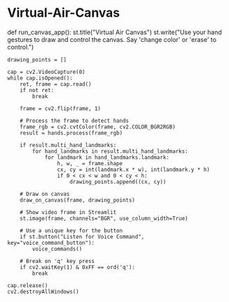 # Virtual-Air-Canvas





def run_canvas_app():
    st.title("Virtual Air Canvas")
    st.write("Use your hand gestures to draw and control the canvas. Say 'change color' or 'erase' to control.")

    drawing_points = []

    cap = cv2.VideoCapture(0)
    while cap.isOpened():
        ret, frame = cap.read()
        if not ret:
            break

        frame = cv2.flip(frame, 1)

        # Process the frame to detect hands
        frame_rgb = cv2.cvtColor(frame, cv2.COLOR_BGR2RGB)
        result = hands.process(frame_rgb)

        if result.multi_hand_landmarks:
            for hand_landmarks in result.multi_hand_landmarks:
                for landmark in hand_landmarks.landmark:
                    h, w, _ = frame.shape
                    cx, cy = int(landmark.x * w), int(landmark.y * h)
                    if 0 < cx < w and 0 < cy < h:
                        drawing_points.append((cx, cy))

        # Draw on canvas
        draw_on_canvas(frame, drawing_points)

        # Show video frame in Streamlit
        st.image(frame, channels="BGR", use_column_width=True)

        # Use a unique key for the button
        if st.button("Listen for Voice Command", key="voice_command_button"):
            voice_commands()

        # Break on 'q' key press
        if cv2.waitKey(1) & 0xFF == ord('q'):
            break

    cap.release()
    cv2.destroyAllWindows()
